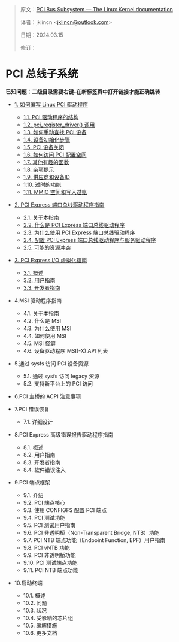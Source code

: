 > 原文：[PCI Bus Subsystem  — The Linux Kernel documentation](https://docs.kernel.org/PCI/index.html)
>
> 译者：jklincn \<jklincn@outlook.com\>
>
> 日期：2024.03.15
>
> 修订：

# PCI 总线子系统

**已知问题：二级目录需要右键-在新标签页中打开链接才能正确跳转**

- [1. 如何编写 Linux PCI 驱动程序](pci_pci.md)
  - [1.1. PCI 驱动程序的结构](pci_pci.md#11-pci-驱动程序的结构)
  - [1.2. pci_register_driver() 调用](pci_pci.md#12-pci_register_driver-调用)
  - [1.3. 如何手动查找 PCI 设备](pci_pci.md#13-如何手动查找-PCI-设备)
  - [1.4. 设备初始化步骤](pci_pci.md#14-设备初始化步骤)
  - [1.5. PCI 设备关闭](pci_pci.md#15-PCI-设备关闭)
  - [1.6. 如何访问 PCI 配置空间](pci_pci.md#16-如何访问-PCI-配置空间)
  - [1.7. 其他有趣的函数](pci_pci.md#17-其他有趣的函数)
  - [1.8. 杂项提示](pci_pci.md#18-杂项提示)
  - [1.9. 供应商和设备ID](pci_pci.md#19-供应商和设备ID)
  - [1.10. 过时的功能](pci_pci.md#110-过时的功能)
  - [1.11. MMIO 空间和写入过账](pci_pci.md#111-MMIO-空间和写入过账)
  
- [2. PCI Express 端口总线驱动程序指南](pci_pciebus-howto.md)
  - [2.1. 关于本指南](pci_pciebus-howto.md#21-关于本指南)
  - [2.2. 什么是 PCI Express 端口总线驱动程序](pci_pciebus-howto.md#22-什么是-pci-express-端口总线驱动程序)
  - [2.3. 为什么使用 PCI Express 端口总线驱动程序](pci_pciebus-howto.md#23-为什么使用-pci-express-端口总线驱动程序)
  - [2.4. 配置 PCI Express 端口总线驱动程序与服务驱动程序](pci_pciebus-howto.md#24-配置-pci-express-端口总线驱动程序与服务驱动程序)
  - [2.5. 可能的资源冲突](pci_pciebus-howto.md#25-可能的资源冲突)
  
- [3. PCI Express I/O 虚拟化指南](pci_pci-iov-howto.md)
  - [3.1. 概述](pci_pci-iov-howto.md#31-概述)
  - [3.2. 用户指南](pci_pci-iov-howto.md#32-用户指南)
  - [3.3. 开发者指南](pci_pci-iov-howto.md#32-开发者指南)
  
- 4.MSI 驱动程序指南
  - 4.1. 关于本指南
  - 4.2. 什么是 MSI
  - 4.3. 为什么使用 MSI
  - 4.4. 如何使用 MSI
  - 4.5. MSI 怪癖
  - 4.6. 设备驱动程序 MSI(-X)  API 列表
  
- 5.通过 sysfs 访问 PCI 设备资源

  - 5.1. 通过 sysfs 访问 legacy 资源
  - 5.2. 支持新平台上的 PCI 访问

- 6.PCI 主桥的 ACPI 注意事项

- 7.PCI 错误恢复

  - 7.1. 详细设计

- 8.PCI Express 高级错误报告驱动程序指南

  - 8.1. 概述
  - 8.2. 用户指南
  - 8.3. 开发者指南
  - 8.4. 软件错误注入

- 9.PCI 端点框架

  - 9.1. 介绍
  - 9.2. PCI 端点核心
  - 9.3. 使用 CONFIGFS 配置 PCI 端点
  - 9.4. PCI 测试功能
  - 9.5. PCI 测试用户指南
  - 9.6. PCI 非透明桥（Non-Transparent Bridge, NTB）功能
  - 9.7. PCI NTB 端点功能（Endpoint Function, EPF）用户指南
  - 9.8. PCI vNTB 功能
  - 9.9. PCI 非透明桥功能
  - 9.10. PCI 测试端点功能
  - 9.11. PCI NTB 端点功能

- 10.启动终端

  - 10.1. 概述
  - 10.2. 问题
  - 10.3. 状况
  - 10.4. 受影响的芯片组
  - 10.5. 缓解措施
  - 10.6. 更多文档

